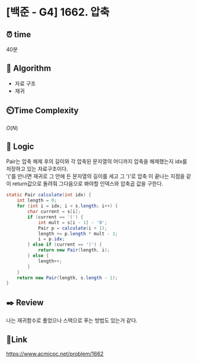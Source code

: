 # [백준 - G4] 1662. 압축

## ⏰ **time**

40분

## :pushpin: **Algorithm**

- 자료 구조
- 재귀

## ⏲️**Time Complexity**

$O(N)$

## :round_pushpin: **Logic**
Pair는 압축 해제 후의 길이와 각 압축된 문자열의 어디까지 압축을 해제했는지 idx를 저장하고 있는 자료구조이다.  
'('를 만나면 재귀로 그 안에 든 문자열의 길이를 세고 그 ')'로 압축 이 끝나는 지점을 같이 return값으로 돌려줘 그다음으로 봐야할 인덱스와 압축곱 값을 구한다.

```java
static Pair calculate(int idx) {
    int length = 0;
    for (int i = idx; i < s.length; i++) {
        char current = s[i];
        if (current == '(') {
            int mult = s[i - 1] - '0';
            Pair p = calculate(i + 1);
            length += p.length * mult - 1;
            i = p.idx;
        } else if (current == ')') {
            return new Pair(length, i);
        } else {
            length++;
        }
    }
    return new Pair(length, s.length - 1);
}
```
## :black_nib: **Review**
나는 재귀함수로 풀었으나 스택으로 푸는 방법도 있는거 같다.

## 📡**Link**
https://www.acmicpc.net/problem/1662